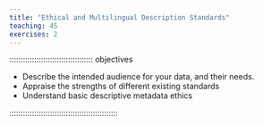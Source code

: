 ```yaml
---
title: "Ethical and Multilingual Description Standards"
teaching: 45
exercises: 2
---
```


::::::::::::::::::::::::::::::::::::: objectives

- Describe the intended audience for your data, and their needs. 
- Appraise the strengths of different existing standards 
- Understand basic descriptive metadata ethics


::::::::::::::::::::::::::::::::::::::::::::::::
